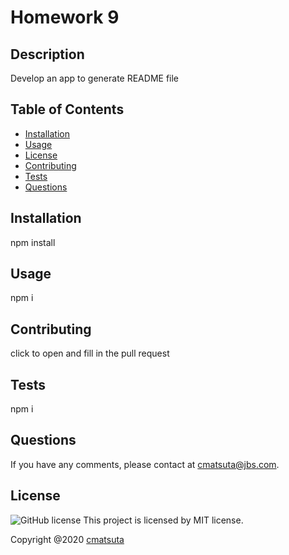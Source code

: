 # Homework 9

## Description
Develop an app to generate README file

## Table of Contents
* [Installation](#installation)
* [Usage](#usage)
* [License](#license)
* [Contributing](#contributing)
* [Tests](#tests)
* [Questions](#questions)

## Installation
npm install

## Usage
npm i

## Contributing
click to open and fill in the pull request

## Tests
npm i

## Questions
If you have any comments, please contact at cmatsuta@jbs.com. 

## License
![GitHub license](https://img.shields.io/badge/license-MIT-blue.svg)
This project is licensed by MIT license.

Copyright @2020  [cmatsuta](https://github.com/cmatsuta/)

